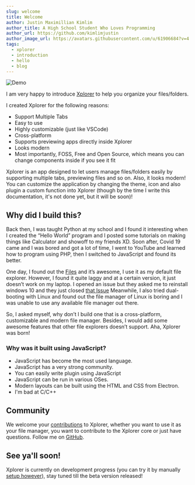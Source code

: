 ```yaml
---
slug: welcome
title: Welcome
author: Justin Maximillian Kimlim
author_title: A High School Student Who Loves Programming
author_url: https://github.com/kimlimjustin
author_image_url: https://avatars.githubusercontent.com/u/61906684?v=4
tags:
  - xplorer
  - introduction
  - hello
  - blog
---
```

![Demo](https://camo.githubusercontent.com/7c638a81d598d3ebccdf5d4b213b7b88950fb2d186ef28796826014a671029c7/68747470733a2f2f64726976652e676f6f676c652e636f6d2f75633f6578706f72743d766965772669643d3153427555633042684334396472754a776e6457326d61625339616d546f73705a)

I am very happy to introduce [Xplorer](https://xplorer.vercel.app) to help you organize your files/folders.

I created Xplorer for the following reasons:
* Support Multiple Tabs
* Easy to use
* Highly customizable (just like VSCode)
* Cross-platform
* Supports previewing apps directly inside Xplorer
* Looks modern
* Most importantly, FOSS, Free and Open Source, which means you can change components inside if you see it fit

Xplorer is an app designed to let users manage files/folders easily by supporting multiple tabs, previewing files and so on. Also, it looks modern! You can customize the application by changing the theme, icon and also plugin a custom function into Xplorer (though by the time I write this documentation, it's not done yet, but it will be soon)!

## Why did I build this?

Back then, I was taught Python at my school and I found it interesting when I created the “Hello World” program and I posted  some tutorials on making things like Calculator and showoff to my friends XD. Soon after, Covid 19 came and I was bored and got a lot of time, I went to YouTube and learned how to program using PHP, then I switched to JavaScript and found its better.

One day, I found out the [Files](https://files-community.github.io/) and it’s awesome, I use it as my default file explorer. However, I found it quite laggy and at a certain version, it just doesn’t work on my laptop. I opened an issue but they asked me to reinstall windows 10 and they just closed [that Issue](https://github.com/files-community/Files/issues/4287) Meanwhile, I also tried dual-booting with Linux and found out the file manager of Linux is boring and I was unable to use any available file manager out there.

So, I asked myself, why don’t I build one that is a cross-platform, customizable and modern file manager. Besides, I would add some awesome features that other file explorers doesn’t support. Aha, Xplorer was born!

### Why was it built using JavaScript?
- JavaScript has become the most used language.
- JavaScript has a very strong community.
- You can easily write plugin using JavaScript
- JavaScript can be run in various OSes.
- Modern layouts can be built using the HTML and CSS from Electron.
- I'm bad at C/C++

## Community
We welcome your [contributions](https://xplorer.vercel.app/community/Contributing/) to Xplorer, whether you want to use it as your file manager, you want to contribute to the Xplorer core or just have questions. Follow me on [GitHub](https://github.com/kimlimjustin).

## See ya'll soon!
Xplorer is currently on development progress (you can try it by manually [setup however](https://xplorer.vercel.app/community/Contributing/#working-on-xplorer-code)), stay tuned till the beta version released!
